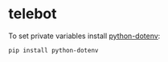 # telebot

To set private variables install [python-dotenv](https://pypi.org/project/python-dotenv/):
   ```bash
   pip install python-dotenv
   ```
